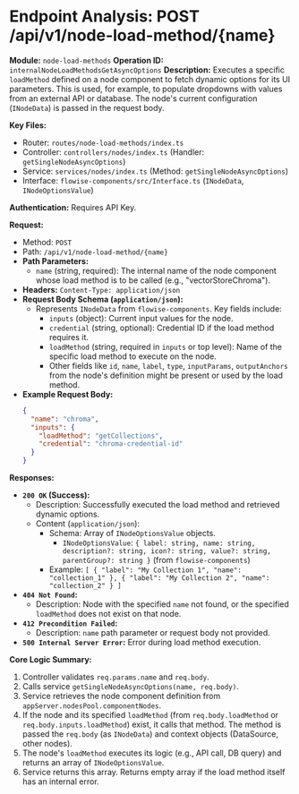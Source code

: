 # Endpoint Analysis: POST /api/v1/node-load-method/{name}

**Module:** `node-load-methods`
**Operation ID:** `internalNodeLoadMethodsGetAsyncOptions`
**Description:** Executes a specific `loadMethod` defined on a node component to fetch dynamic options for its UI parameters. This is used, for example, to populate dropdowns with values from an external API or database. The node's current configuration (`INodeData`) is passed in the request body.

**Key Files:**
*   Router: `routes/node-load-methods/index.ts`
*   Controller: `controllers/nodes/index.ts` (Handler: `getSingleNodeAsyncOptions`)
*   Service: `services/nodes/index.ts` (Method: `getSingleNodeAsyncOptions`)
*   Interface: `flowise-components/src/Interface.ts` (`INodeData`, `INodeOptionsValue`)

**Authentication:** Requires API Key.

**Request:**
*   Method: `POST`
*   Path: `/api/v1/node-load-method/{name}`
*   **Path Parameters:**
    *   `name` (string, required): The internal name of the node component whose load method is to be called (e.g., "vectorStoreChroma").
*   **Headers:** `Content-Type: application/json`
*   **Request Body Schema (`application/json`):**
    *   Represents `INodeData` from `flowise-components`. Key fields include:
        *   `inputs` (object): Current input values for the node.
        *   `credential` (string, optional): Credential ID if the load method requires it.
        *   `loadMethod` (string, required in `inputs` or top level): Name of the specific load method to execute on the node.
        *   Other fields like `id`, `name`, `label`, `type`, `inputParams`, `outputAnchors` from the node's definition might be present or used by the load method.
*   **Example Request Body:**
    ```json
    {
      "name": "chroma", 
      "inputs": {
        "loadMethod": "getCollections", 
        "credential": "chroma-credential-id"
      }
    }
    ```

**Responses:**

*   **`200 OK` (Success):**
    *   Description: Successfully executed the load method and retrieved dynamic options.
    *   Content (`application/json`):
        *   Schema: Array of `INodeOptionsValue` objects.
            *   `INodeOptionsValue`: `{ label: string, name: string, description?: string, icon?: string, value?: string, parentGroup?: string }` (from `flowise-components`)
        *   Example: `[ { "label": "My Collection 1", "name": "collection_1" }, { "label": "My Collection 2", "name": "collection_2" } ]`
*   **`404 Not Found`:**
    *   Description: Node with the specified `name` not found, or the specified `loadMethod` does not exist on that node.
*   **`412 Precondition Failed`:**
    *   Description: `name` path parameter or request body not provided.
*   **`500 Internal Server Error`:** Error during load method execution.

**Core Logic Summary:**
1. Controller validates `req.params.name` and `req.body`.
2. Calls service `getSingleNodeAsyncOptions(name, req.body)`.
3. Service retrieves the node component definition from `appServer.nodesPool.componentNodes`.
4. If the node and its specified `loadMethod` (from `req.body.loadMethod` or `req.body.inputs.loadMethod`) exist, it calls that method. The method is passed the `req.body` (as `INodeData`) and context objects (DataSource, other nodes).
5. The node's `loadMethod` executes its logic (e.g., API call, DB query) and returns an array of `INodeOptionsValue`.
6. Service returns this array. Returns empty array if the load method itself has an internal error.
